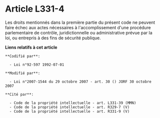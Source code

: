 # Article L331-4

Les droits mentionnés dans la première partie du présent code ne peuvent faire échec aux actes nécessaires à
l'accomplissement d'une procédure parlementaire de contrôle, juridictionnelle ou administrative prévue par la loi, ou
entrepris à des fins de sécurité publique.

**Liens relatifs à cet article**

	**Codifié par**:

	  - Loi n°92-597 1992-07-01

	**Modifié par**:

	  - Loi n°2007-1544 du 29 octobre 2007 - art. 30 () JORF 30 octobre 2007

	**Cité par**:

	  - Code de la propriété intellectuelle - art. L331-39 (MMN)
	  - Code de la propriété intellectuelle - art. R329-7 (V)
	  - Code de la propriété intellectuelle - art. R331-9 (V)
